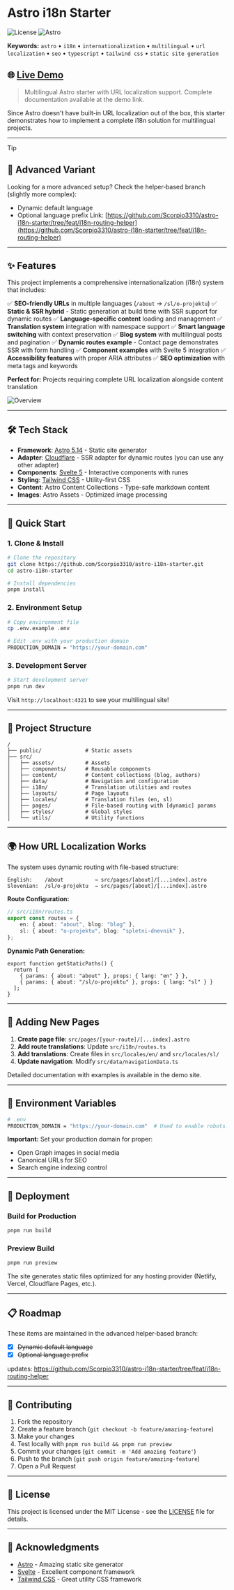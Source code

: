 # Astro i18n Starter

![License](https://img.shields.io/badge/license-MIT-blue.svg)
![Astro](https://img.shields.io/badge/Astro-5.14-purple.svg)

**Keywords:** `astro` • `i18n` • `internationalization` • `multilingual` • `url localization` • `seo` • `typescript` • `tailwind css` • `static site generation`

## 🌐 [Live Demo](https://astro-i18n-starter.klemenc.dev)

> Multilingual Astro starter with URL localization support. Complete documentation available at the demo link.

Since Astro doesn't have built-in URL localization out of the box, this starter demonstrates how to implement a complete i18n solution for multilingual projects.

---

> [!TIP]
>
> ## 🚀 Advanced Variant
>
> Looking for a more advanced setup? Check the helper‑based branch (slightly more complex):
>
> -   Dynamic default language
> -   Optional language prefix
>     Link: [https://github.com/Scorpio3310/astro-i18n-starter/tree/feat/i18n-routing-helper](https://github.com/Scorpio3310/astro-i18n-starter/tree/feat/i18n-routing-helper)

---

## ✨ Features

This project implements a comprehensive internationalization (i18n) system that includes:

✅ **SEO-friendly URLs** in multiple languages (`/about` → `/sl/o-projektu`)
✅ **Static & SSR hybrid** - Static generation at build time with SSR support for dynamic routes
✅ **Language-specific content** loading and management
✅ **Translation system** integration with namespace support
✅ **Smart language switching** with context preservation
✅ **Blog system** with multilingual posts and pagination
✅ **Dynamic routes example** - Contact page demonstrates SSR with form handling
✅ **Component examples** with Svelte 5 integration
✅ **Accessibility features** with proper ARIA attributes
✅ **SEO optimization** with meta tags and keywords

**Perfect for:** Projects requiring complete URL localization alongside content translation

![Overview](public/github-image.jpg)

---

## 🛠️ Tech Stack

-   **Framework**: [Astro 5.14](https://astro.build/) - Static site generator
-   **Adapter**: [Cloudflare](https://docs.astro.build/en/guides/integrations-guide/cloudflare/) - SSR adapter for dynamic routes (you can use any other adapter)
-   **Components**: [Svelte 5](https://svelte.dev/) - Interactive components with runes
-   **Styling**: [Tailwind CSS](https://tailwindcss.com/) - Utility-first CSS
-   **Content**: Astro Content Collections - Type-safe markdown content
-   **Images**: Astro Assets - Optimized image processing

---

## 🚀 Quick Start

### 1. Clone & Install

```bash
# Clone the repository
git clone https://github.com/Scorpio3310/astro-i18n-starter.git
cd astro-i18n-starter

# Install dependencies
pnpm install
```

### 2. Environment Setup

```bash
# Copy environment file
cp .env.example .env

# Edit .env with your production domain
PRODUCTION_DOMAIN = "https://your-domain.com"
```

### 3. Development Server

```bash
# Start development server
pnpm run dev
```

Visit `http://localhost:4321` to see your multilingual site!

---

## 📁 Project Structure

```
/
├── public/              # Static assets
├── src/
│   ├── assets/          # Assets
│   ├── components/      # Reusable components
│   ├── content/         # Content collections (blog, authors)
│   ├── data/            # Navigation and configuration
│   ├── i18n/            # Translation utilities and routes
│   ├── layouts/         # Page layouts
│   ├── locales/         # Translation files (en, sl)
│   ├── pages/           # File-based routing with [dynamic] params
│   ├── styles/          # Global styles
│   └── utils/           # Utility functions
```

---

## 🌍 How URL Localization Works

The system uses dynamic routing with file-based structure:

```
English:    /about          → src/pages/[about]/[...index].astro
Slovenian:  /sl/o-projektu  → src/pages/[about]/[...index].astro
```

**Route Configuration:**

```typescript
// src/i18n/routes.ts
export const routes = {
    en: { about: "about", blog: "blog" },
    sl: { about: "o-projektu", blog: "spletni-dnevnik" },
};
```

**Dynamic Path Generation:**

```astro
export function getStaticPaths() {
  return [
    { params: { about: "about" }, props: { lang: "en" } },
    { params: { about: "/sl/o-projektu" }, props: { lang: "sl" } }
  ];
}
```

---

## 📝 Adding New Pages

1. **Create page file**: `src/pages/[your-route]/[...index].astro`
2. **Add route translations**: Update `src/i18n/routes.ts`
3. **Add translations**: Create files in `src/locales/en/` and `src/locales/sl/`
4. **Update navigation**: Modify `src/data/navigationData.ts`

Detailed documentation with examples is available in the demo site.

---

## 🔧 Environment Variables

```bash
# .env
PRODUCTION_DOMAIN = "https://your-domain.com"  # Used to enable robots.txt
```

**Important:** Set your production domain for proper:

-   Open Graph images in social media
-   Canonical URLs for SEO
-   Search engine indexing control

---

## 🚢 Deployment

### Build for Production

```bash
pnpm run build
```

### Preview Build

```bash
pnpm run preview
```

The site generates static files optimized for any hosting provider (Netlify, Vercel, Cloudflare Pages, etc.).

---

## 📋 Roadmap

These items are maintained in the advanced helper‑based branch:

-   [x] ~~Dynamic default language~~
-   [x] ~~Optional language prefix~~

updates: https://github.com/Scorpio3310/astro-i18n-starter/tree/feat/i18n-routing-helper

---

## 🤝 Contributing

1. Fork the repository
2. Create a feature branch (`git checkout -b feature/amazing-feature`)
3. Make your changes
4. Test locally with `pnpm run build && pnpm run preview`
5. Commit your changes (`git commit -m 'Add amazing feature'`)
6. Push to the branch (`git push origin feature/amazing-feature`)
7. Open a Pull Request

---

## 📄 License

This project is licensed under the MIT License - see the [LICENSE](LICENSE) file for details.

---

## 🙏 Acknowledgments

-   [Astro](https://astro.build/) - Amazing static site generator
-   [Svelte](https://svelte.dev/) - Excellent component framework
-   [Tailwind CSS](https://tailwindcss.com/) - Great utility CSS framework
